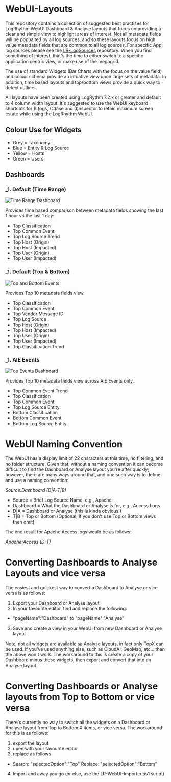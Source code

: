 # WebUI-Layouts

This repository contains a collection of suggested best practises for LogRhythm WebUI Dashboard & Analyse layouts that focus on providing a clear and simple view to highlight areas of interest.  Not all metadata fields will be popualted by all log sources, and so these layouts focus on high value metadata fields that are common to all log sources.  For specific App log sources please see the [LR-LogSources](https://github.com/lrchma/LR-LogSources) repository.  When you find something of interest, that's the time to  either switch to a specific application centric view, or make use of the megagrid.

The use of standard Widgets (Bar Charts with the focus on the value field) and colour schema provide an intuative view upon large sets of metadata.  In addition, time based layouts and top/bottom views provide a quick way to detect outliers.

All layouts have been created using LogRythm 7.2.x or greater and default to 4 column width layout.  It's suggested to use the WebUI keyboard shortcuts for (L)ogs, (C)ase and (I)nspector to retain maximum screen estate while using the LogRhythm WebUI.

## Colour Use for Widgets
* Grey = Taxonomy
* Blue = Entity & Log Source
* Yellow = Hosts
* Green = Users

## Dashboards

### _1. Default (Time Range)
![Time Range Dashboard](https://github.com/lrchma/WebUI-Layouts/blob/master/Dashboard/_1%20Default%20Time%20Range.png?raw=true)

Provides time based comparison between metadata fields showing the last 1 hour vs the last 1 day:
* Top Classification 
* Top Common Event
* Top Log Source Trend
* Top Host (Origin)
* Top Host (Impacted)
* Top User (Origin)
* Top User (Impacted)

### _1. Default (Top & Bottom)
![Top and Bottom Events](https://github.com/lrchma/WebUI-Layouts/blob/master/Dashboard/_1%20Default%20Top%20Events.png?raw=true)

Provides Top 10 metadata fields view.
* Top Classification
* Top Common Event
* Top Vendor Message ID
* Top Log Source
* Top Host (Origin)
* Top Host (Impacted)
* Top User (Origin)
* Top User (Impacted)
* Top Classification Trend

### _1. AIE Events
![Top Events Dashboard](https://github.com/lrchma/WebUI-Layouts/blob/master/Dashboard/_1%20Default%20Top%20Events.png?raw=true)

Provides Top 10 metadata fields view across AIE Events only.
* Top Common Event Trend
* Top Classification
* Top Common Event
* Top Log Source Entity
* Bottom Classification
* Bottom Common Event
* Bottom Log Source Entity

# WebUI Naming Convention
The WebUI has a display limit of 22 characters at this time, no filtering, and no folder structure.  Given that, without a naming convention it can become difficult to find the Dashboard or Analyse layout you're after quickly; however, there are many ways around that, and one such way is to define and use a naming convention:

*Source:Dashboard (D|A-T|B)*

* Source = Brief Log Source Name, e.g., Apache
* Dashboard = What the Dashboard or Analyse is for, e.g., Access Logs
* D|A = Dashboard or Analyse (this is kinda obvious!)
* T|B = Top or Bottom (Optional, if you don't use Top or Bottom views then omit)

The end result for Apache Access logs would be as follows:

*Apache:Access (D-T)*

# Converting Dashboards to Analyse Layouts and vice versa
The easiest and quickest way to convert a Dashboard to Analyse or vice versa is as follows:
1. Export your Dashboard or Analyse layout
2. In your favourite editor, find and replace the following:
* "pageName":"Dashboard" to "pageName":"Analyse"
3. Save and create a view in your WebUI from new Dashboard or Analyse layout

Note, not all widgets are available sa Analyse layouts, in fact only TopX can be used.  If you've used anything else, such as CloudAI, GeoMap, etc... then the above won't work.  The workaround to this is create a copy of your Dashboard minus these widgets, then export and convert that into an Analyse layout.

# Converting Dashboards or Analyse layouts from Top to Bottom or vice versa

There's currently no way to switch all the widgets on a Dashboard or Analyse layout from Top to Bottom X items, or vice versa.  The workaround for this is as follows:
1. export the layout
2. open with your favourite editor
3. replace as follows
* Search: "selectedOption":"Top" Replace: "selectedOption":"Bottom"
4. Import and away you go (or else, use the LR-WebUI-Importer.ps1 script)


